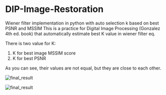 # DIP-Image-Restoration
Wiener filter implementation in python with auto selection k based on best PSNR and MSSIM
This is a practice for Digital Image Processing (Gonzalez 4th ed. book) that automatically estimate best K value in wiener filter eq.

There is two value for K:
   1. K for best image MSSIM score 
   2. K for best PSNR

As you can see, their values are not equal, but they are close to each other.

![final_result](https://user-images.githubusercontent.com/73604520/230790797-fe2395c3-7fb4-4bd0-8330-a1008385313d.jpg)

![final_result](https://user-images.githubusercontent.com/73604520/230790779-c34b850e-5e01-450e-beaf-53255aad4530.jpg)
